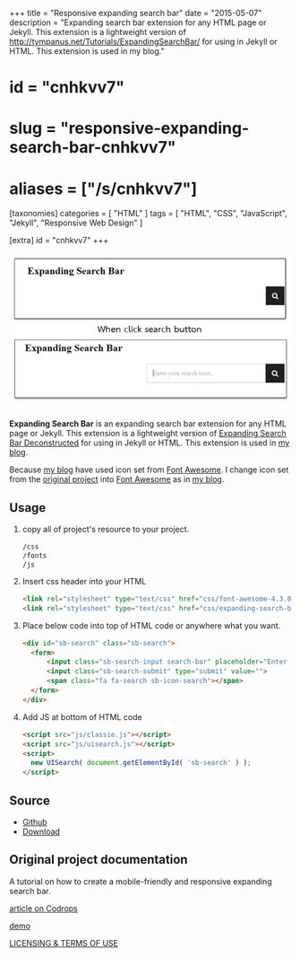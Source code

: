 +++
title = "Responsive expanding search bar"
date = "2015-05-07"
description = "Expanding search bar extension for any HTML page or Jekyll. This extension is a lightweight version of http://tympanus.net/Tutorials/ExpandingSearchBar/ for using  in Jekyll or HTML. This extension is used in my blog."

# id = "cnhkvv7"
# slug = "responsive-expanding-search-bar-cnhkvv7"
# aliases = ["/s/cnhkvv7"]

[taxonomies]
categories = [ "HTML" ]
tags = [ "HTML", "CSS", "JavaScript", "Jekyll", "Responsive Web Design" ]

[extra]
id = "cnhkvv7"
+++

![responsive-expanding-search-bar](2015-05-06-responsive-expanding-search-bar.jpg)

<!-- demo: /demo/responsive-expanding-search-bar/ -->
**Expanding Search Bar** is an expanding search bar extension for any HTML page or Jekyll. This extension is a lightweight version of [Expanding Search Bar Deconstructed](http://tympanus.net/Tutorials/ExpandingSearchBar/) for using  in Jekyll or HTML. This extension is used in [my blog](http://mildronize.github.io).

Because [my blog](http://mildronize.github.io) have used icon set from [Font Awesome](http://fontawesome.io). I change icon set from the [original project](#original-project-documentation) into [Font Awesome](http://fontawesome.io) as in [my blog](http://mildronize.github.io).

## Usage

1. copy all of project's resource to your project.

    ```
    /css
    /fonts
    /js
    ```

2. Insert css header into your HTML

    ```html
    <link rel="stylesheet" type="text/css" href="css/font-awesome-4.3.0.min.css" />
    <link rel="stylesheet" type="text/css" href="css/expanding-search-bar.css" />
    ```

3. Place below code into top of HTML code or anywhere what you want.

    ```html
    <div id="sb-search" class="sb-search">
      <form>
          <input class="sb-search-input search-bar" placeholder="Enter your search term..." type="text" value="" name="search" id="search">
          <input class="sb-search-submit" type="submit" value="">
          <span class="fa fa-search sb-icon-search"></span>
      </form>
    </div>
    ```

4. Add JS at bottom of HTML code

    ```html
    <script src="js/classie.js"></script>
    <script src="js/uisearch.js"></script>
    <script>
      new UISearch( document.getElementById( 'sb-search' ) );
    </script>
    ```

## Source
- [Github](https://github.com/mildronize/ExpandingSearchBar)
- [Download](https://github.com/mildronize/ExpandingSearchBar/archive/master.zip)

## Original project documentation
A tutorial on how to create a mobile-friendly and responsive expanding search bar.

[article on Codrops](http://tympanus.net/codrops/?p=15599)

[demo](http://tympanus.net/Tutorials/ExpandingSearchBar/)

[LICENSING & TERMS OF USE](http://tympanus.net/codrops/licensing/)
